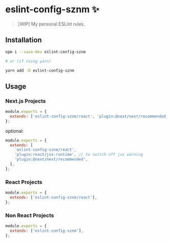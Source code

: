 # eslint-config-sznm ✨

> [WIP] My personal ESLint rules.

## Installation

```bash
npm i --save-dev eslint-config-sznm

# or (if using yarn)

yarn add -D eslint-config-sznm
```

## Usage

### Next.js Projects

```js
module.exports = {
  extends: ['eslint-config-sznm/react', 'plugin:@next/next/recommended'],
};
```

optional:

```js
module.exports = {
  extends: [
    'eslint-config-sznm/react',
    'plugin:react/jsx-runtime', // to switch off jsx warning 
    'plugin:@next/next/recommended',
  ],
};
```

### React Projects

```js
module.exports = {
  extends: ['eslint-config-sznm/react'],
};
```

### Non React Projects

```js
module.exports = {
  extends: ['eslint-config-sznm'],
};
```
